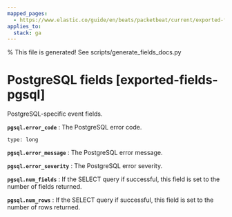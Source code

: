 ```yaml
---
mapped_pages:
  - https://www.elastic.co/guide/en/beats/packetbeat/current/exported-fields-pgsql.html
applies_to:
  stack: ga
---
```


% This file is generated! See scripts/generate_fields_docs.py

# PostgreSQL fields [exported-fields-pgsql]

PostgreSQL-specific event fields.

**`pgsql.error_code`**
:   The PostgreSQL error code.

    type: long


**`pgsql.error_message`**
:   The PostgreSQL error message.


**`pgsql.error_severity`**
:   The PostgreSQL error severity.


**`pgsql.num_fields`**
:   If the SELECT query if successful, this field is set to the number of fields returned.


**`pgsql.num_rows`**
:   If the SELECT query if successful, this field is set to the number of rows returned.


